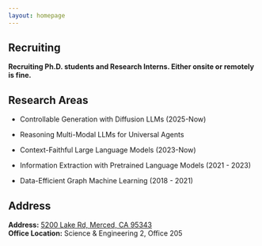 ```yaml
---
layout: homepage
---
```


## Recruiting

**Recruiting Ph.D. students and Research Interns. Either onsite or remotely is fine.**<br>

## Research Areas

- Controllable Generation with Diffusion LLMs (2025-Now)

- Reasoning Multi-Modal LLMs for Universal Agents

- Context-Faithful Large Language Models (2023-Now)

- Information Extraction with Pretrained Language Models (2021 - 2023)

- Data-Efficient Graph Machine Learning (2018 - 2021)



## Address
**Address:** [5200 Lake Rd, Merced, CA 95343](https://g.co/kgs/4tVi9BQ)
<br>
**Office Location:**  Science & Engineering 2, Office 205